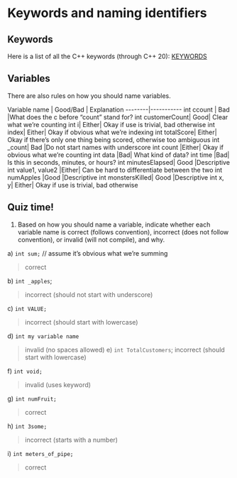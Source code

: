 # Keywords and naming identifiers

## Keywords

Here is a list of all the C++ keywords (through C++ 20): [KEYWORDS](https://www.learncpp.com/cpp-tutorial/keywords-and-naming-identifiers/)


## Variables

There are also rules on how you should name variables.

Variable name | Good/Bad | Explanation
--------|-----------
int ccount |	Bad	|What does the c before “count” stand for?
int customerCount|	Good|	Clear what we’re counting
int i|	Either|	Okay if use is trivial, bad otherwise
int index|	Either|	Okay if obvious what we’re indexing
int totalScore|	Either|	Okay if there’s only one thing being scored, otherwise too ambiguous
int _count|	Bad	|Do not start names with underscore
int count	|Either|	Okay if obvious what we’re counting
int data	|Bad|	What kind of data?
int time	|Bad|	Is this in seconds, minutes, or hours?
int minutesElapsed|	Good	|Descriptive
int value1, value2	|Either|	Can be hard to differentiate between the two
int numApples	|Good	|Descriptive
int monstersKilled|	Good	|Descriptive
int x, y|	Either|	Okay if use is trivial, bad otherwise

## Quiz time!

1. Based on how you should name a variable, indicate whether each variable name is correct (follows convention), incorrect (does not follow convention), or invalid (will not compile), and why.

a) `int sum;` // assume it’s obvious what we’re summing

> correct

b) `int _apples`;
> incorrect (should not start with underscore)

c) `int VALUE;`
> incorrect (should start with lowercase)

d) `int my variable name`
> invalid (no spaces allowed)
e) `int TotalCustomers`;
> incorrect (should start with lowercase)

f) `int void;`
> invalid (uses keyword)

g) `int numFruit;`
> correct

h) `int 3some;`
> incorrect (starts with a number)

i) `int meters_of_pipe;`
> correct